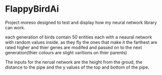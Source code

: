 # FlappyBirdAi

Project moreso designed to test and display how my neural network library can work.

each generation of birds contain 50 entities each with a neaural network with random values inside. as they fly the ones that
make it the farthest are rated higher and thier genes are modifed and passed on to the next generation(thier colours are slight 
varitions on thier parents)

The inputs for the nerual network are the height from the groud, the distance to the pipe and the y values of the top and bottom
of the pipe.


